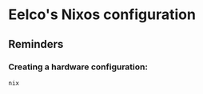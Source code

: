 # Eelco's Nixos configuration

##  Reminders 

### Creating a hardware configuration:

``` shell
nix
```

